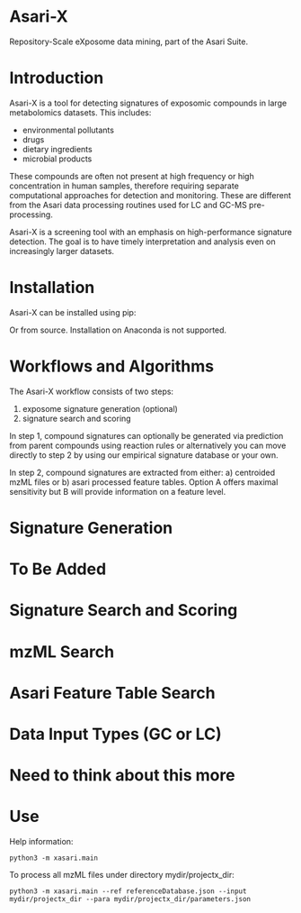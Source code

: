 Asari-X
=======
Repository-Scale eXposome data mining, part of the Asari Suite.

Introduction
============
Asari-X is a tool for detecting signatures of exposomic compounds in large metabolomics datasets. This includes:

- environmental pollutants
- drugs
- dietary ingredients
- microbial products

These compounds are often not present at high frequency or high concentration in human samples, therefore requiring separate computational approaches for detection and monitoring. These are different from the Asari data processing routines used for LC and GC-MS pre-processing.

Asari-X is a screening tool with an emphasis on high-performance signature detection. The goal is to have timely interpretation and analysis even on increasingly larger datasets.

Installation
============

Asari-X can be installed using pip:

<ADD INSTRUCTIONS>

Or from source. Installation on Anaconda is not supported. 

Workflows and Algorithms
========================

The Asari-X workflow consists of two steps: 

1. exposome signature generation (optional)
2. signature search and scoring

In step 1, compound signatures can optionally be generated 
via prediction from parent compounds using reaction rules 
or alternatively you can move directly to step 2 by using our 
empirical signature database or your own. 

In step 2, compound signatures are extracted from either: a) centroided
mzML files or b) asari processed feature tables. Option A offers maximal sensitivity but B will provide information on a feature level. 

Signature Generation
====================

# To Be Added


Signature Search and Scoring
============================

# mzML Search

# Asari Feature Table Search

Data Input Types (GC or LC)
===========================

# Need to think about this more


Use 
===
Help information:

`python3 -m xasari.main`

To process all mzML files under directory mydir/projectx_dir:

`python3 -m xasari.main --ref referenceDatabase.json --input mydir/projectx_dir --para mydir/projectx_dir/parameters.json`

